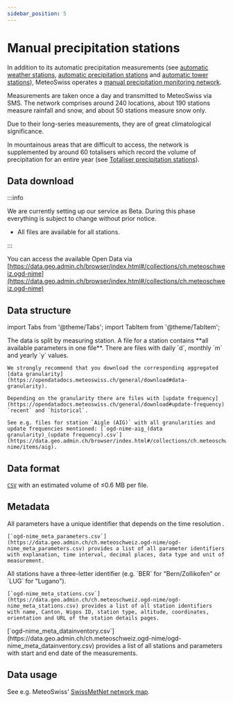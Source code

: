 ```yaml
---
sidebar_position: 5
---
```


# Manual precipitation stations

In addition to its automatic precipitation measurements (see [automatic weather stations](https://opendatadocs.meteoswiss.ch/a-data-groundbased/a1-automatic-weather-stations), [automatic precipitation stations](https://opendatadocs.meteoswiss.ch/a-data-groundbased/a2-automatic-precipitation-stations) and [automatic tower stations](https://opendatadocs.meteoswiss.ch/a-data-groundbased/a3-automatic-tower-stations)), MeteoSwiss operates a [manual precipitation monitoring network](https://www.meteoswiss.admin.ch/weather/measurement-systems/land-based-stations/manual-precipitation-monitoring-network.html).

Measurements are taken once a day and transmitted to MeteoSwiss via SMS. The network comprises around 240 locations, about 190 stations measure rainfall and snow, and about 50 stations measure snow only.

Due to their long-series measurements, they are of great climatological significance.

In mountainous areas that are difficult to access, the network is supplemented by around 60 totalisers which record the volume of precipitation for an entire year (see [Totaliser precipitation stations](https://opendatadocs.meteoswiss.ch/a-data-groundbased/a6-totaliser-precipitation-stations)).

## Data download

:::info

We are currently setting up our service as Beta. During this phase everything is subject to change without prior notice.
- All files are available for all stations.

:::

You can access the available Open Data via [https://data.geo.admin.ch/browser/index.html#/collections/ch.meteoschweiz.ogd-nime](https://data.geo.admin.ch/browser/index.html#/collections/ch.meteoschweiz.ogd-nime)

## Data structure

import Tabs from '@theme/Tabs';
import TabItem from '@theme/TabItem';

<Tabs queryString="data-structure">
  <TabItem value="files-per-station" label="Files per station">
    The data is split by measuring station.  A file for a station contains **all available parameters in one file**. There are files with daily `d`, monthly `m` and yearly `y` values.

    We strongly recommend that you download the corresponding aggregated [data granularity](https://opendatadocs.meteoswiss.ch/general/download#data-granularity).
   
    Depending on the granularity there are files with [update frequency](https://opendatadocs.meteoswiss.ch/general/download#update-frequency) `recent` and `historical`.
    
    See e.g. files for station `Aigle (AIG)` with all granularities and update frequencies mentioned: [`ogd-nime-aig_(data granularity)_(update frequency).csv`](https://data.geo.admin.ch/browser/index.html#/collections/ch.meteoschweiz.ogd-nime/items/aig).    
  </TabItem>
</Tabs>

## Data format

[`CSV`](https://opendatadocs.meteoswiss.ch/general/download#column-separators-and-decimal-dividers) with an estimated volume of ≤0.6 MB per file.

## Metadata

<Tabs queryString="metadata">
  <TabItem value="parameters" label="Parameter">
    All parameters have a unique identifier that depends on the time resolution <!-- (e.g. `dkl010z0` for "wind direction; ten-minute average") -->.
    
    [`ogd-nime_meta_parameters.csv`](https://data.geo.admin.ch/ch.meteoschweiz.ogd-nime/ogd-nime_meta_parameters.csv) provides a list of all parameter identifiers with explanation, time interval, decimal places, data type and unit of measurement.
  </TabItem>
  <TabItem value="stations" label="Stations">
    All stations have a three-letter identifier (e.g. `BER` for "Bern/Zollikofen" or `LUG` for "Lugano").
    
    [`ogd-nime_meta_stations.csv`](https://data.geo.admin.ch/ch.meteoschweiz.ogd-nime/ogd-nime_meta_stations.csv) provides a list of all station identifiers with name, Canton, Wigos ID, station type, altitude, coordinates, orientation and URL of the station details pages.
  </TabItem>
  <TabItem value="data-inventory" label="Data inventory">
    [`ogd-nime_meta_datainventory.csv`](https://data.geo.admin.ch/ch.meteoschweiz.ogd-nime/ogd-nime_meta_datainventory.csv) provides a list of all stations and parameters with start and end date of the measurements.
  </TabItem>
</Tabs>

## Data usage

See e.g. MeteoSwiss' [SwissMetNet network map](https://www.meteoswiss.admin.ch/services-and-publications/applications/measurement-values-and-measuring-networks.html#param=messnetz-manuell&lang=en&table=false).

<!--
:::info 

For **climate analyses**, use the corresponding [homogeneous time series data](https://github.com/MeteoSwiss/opendata-climate-data/blob/main/README.md#d-climate-data) instead.

:::
-->
